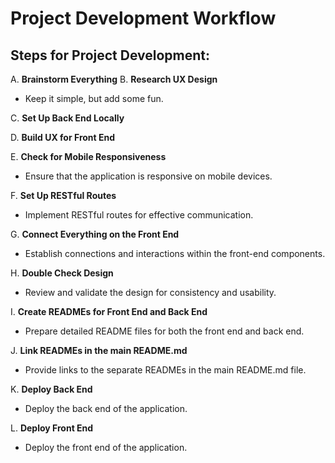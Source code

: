 # Project Development Workflow

## Steps for Project Development:

A. **Brainstorm Everything**
B. **Research UX Design**

- Keep it simple, but add some fun.

C. **Set Up Back End Locally**

D. **Build UX for Front End**

E. **Check for Mobile Responsiveness**

- Ensure that the application is responsive on mobile devices.

F. **Set Up RESTful Routes**

- Implement RESTful routes for effective communication.

G. **Connect Everything on the Front End**

- Establish connections and interactions within the front-end components.

H. **Double Check Design**

- Review and validate the design for consistency and usability.

I. **Create READMEs for Front End and Back End**

- Prepare detailed README files for both the front end and back end.

J. **Link READMEs in the main README.md**

- Provide links to the separate READMEs in the main README.md file.

K. **Deploy Back End**

- Deploy the back end of the application.

L. **Deploy Front End**

- Deploy the front end of the application.
